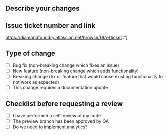 ## Describe your changes

## Issue ticket number and link

https://diamondfoundry.atlassian.net/browse/DIA-[ticket #]

## Type of change

- [ ] Bug fix (non-breaking change which fixes an issue)
- [ ] New feature (non-breaking change which adds functionality)
- [ ] Breaking change (fix or feature that would cause existing functionality to not work as expected)
- [ ] This change requires a documentation update

## Checklist before requesting a review

- [ ] I have performed a self-review of my code
- [ ] The preview branch has been approved by QA
- [ ] Do we need to implement analytics?
